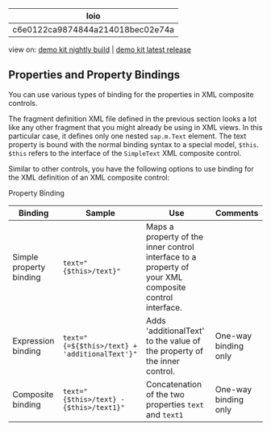 <!-- loioc6e0122ca9874844a214018bec02e74a -->

| loio |
| -----|
| c6e0122ca9874844a214018bec02e74a |

<div id="loio">

view on: [demo kit nightly build](https://openui5nightly.hana.ondemand.com/#/topic/c6e0122ca9874844a214018bec02e74a) | [demo kit latest release](https://openui5.hana.ondemand.com/#/topic/c6e0122ca9874844a214018bec02e74a)</div>

## Properties and Property Bindings

You can use various types of binding for the properties in XML composite controls.

The fragment definition XML file defined in the previous section looks a lot like any other fragment that you might already be using in XML views. In this particular case, it defines only one nested `sap.m.Text` element. The text property is bound with the normal binding syntax to a special model, `$this`. `$this` refers to the interface of the `SimpleText` XML composite control.

Similar to other controls, you have the following options to use binding for the XML definition of an XML composite control:

Property Binding<a name="loioc6e0122ca9874844a214018bec02e74a__table_csk_5pg_c1b"/>

|Binding|Sample|Use|Comments|
|-------|------|---|--------|
|Simple property binding| `text="{$this>/text}"` |Maps a property of the inner control interface to a property of your XML composite control interface.| |
|Expression binding| `text="{=${$this>/text} + 'additionalText'}"` |Adds 'additionalText' to the value of the property of the inner control.|One-way binding only|
|Composite binding| `text="{$this>/text} - {$this>/text1}"` |Concatenation of the two properties `text` and `text1` |One-way binding only|

